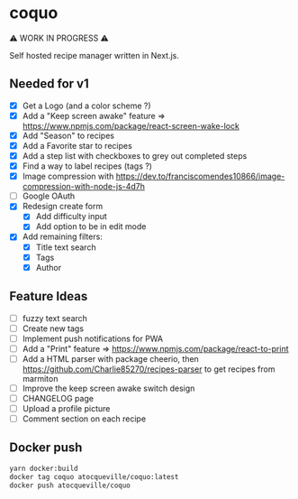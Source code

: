# coquo

⚠️ WORK IN PROGRESS ⚠️

Self hosted recipe manager written in Next.js.

## Needed for v1

- [x] Get a Logo (and a color scheme ?)
- [x] Add a "Keep screen awake" feature => https://www.npmjs.com/package/react-screen-wake-lock
- [x] Add "Season" to recipes
- [x] Add a Favorite star to recipes
- [x] Add a step list with checkboxes to grey out completed steps
- [x] Find a way to label recipes (tags ?)
- [x] Image compression with https://dev.to/franciscomendes10866/image-compression-with-node-js-4d7h
- [ ] Google OAuth
- [x] Redesign create form
  - [x] Add difficulty input
  - [x] Add option to be in edit mode
- [x] Add remaining filters:
  - [x] Title text search
  - [x] Tags
  - [x] Author

## Feature Ideas
- [ ] fuzzy text search
- [ ] Create new tags
- [ ] Implement push notifications for PWA
- [ ] Add a "Print" feature => https://www.npmjs.com/package/react-to-print
- [ ] Add a HTML parser with package cheerio, then https://github.com/Charlie85270/recipes-parser to get recipes from marmiton
- [ ] Improve the keep screen awake switch design
- [ ] CHANGELOG page
- [ ] Upload a profile picture
- [ ] Comment section on each recipe

## Docker push

```bash
yarn docker:build
docker tag coquo atocqueville/coquo:latest
docker push atocqueville/coquo
```
